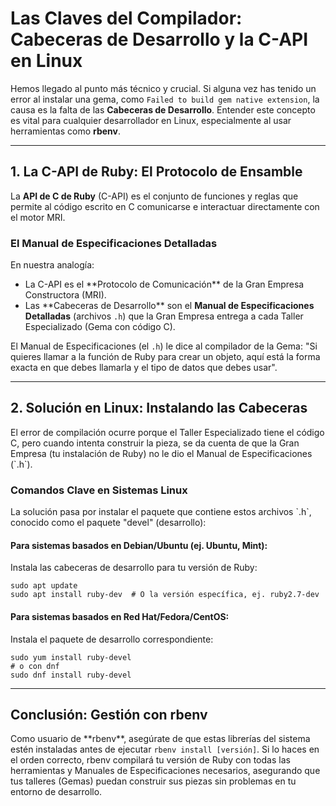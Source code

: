 <h1>Las Claves del Compilador: Cabeceras de Desarrollo y la C-API en Linux</h1>

<p>Hemos llegado al punto más técnico y crucial. Si alguna vez has tenido un error al instalar una gema, como <code>Failed to build gem native extension</code>, la causa es la falta de las <strong>Cabeceras de Desarrollo</strong>. Entender este concepto es vital para cualquier desarrollador en Linux, especialmente al usar herramientas como <strong>rbenv</strong>.</p>

<hr>

<h2 id="c-api">1. La C-API de Ruby: El Protocolo de Ensamble</h2>
<p>La <strong>API de C de Ruby</strong> (C-API) es el conjunto de funciones y reglas que permite al código escrito en C comunicarse e interactuar directamente con el motor MRI.</p>

<h3>El Manual de Especificaciones Detalladas</h3>
<p>En nuestra analogía:</p>
<ul>
    <li>La C-API es el **Protocolo de Comunicación** de la Gran Empresa Constructora (MRI).</li>
    <li>Las **Cabeceras de Desarrollo** son el <strong>Manual de Especificaciones Detalladas</strong> (archivos <code>.h</code>) que la Gran Empresa entrega a cada Taller Especializado (Gema con código C).</li>
</ul>
<p>El Manual de Especificaciones (el <code>.h</code>) le dice al compilador de la Gema: "Si quieres llamar a la función de Ruby para crear un objeto, aquí está la forma exacta en que debes llamarla y el tipo de datos que debes usar".</p>

<hr>

<h2 id="solucion-linux">2. Solución en Linux: Instalando las Cabeceras</h2>
<p>El error de compilación ocurre porque el Taller Especializado tiene el código C, pero cuando intenta construir la pieza, se da cuenta de que la Gran Empresa (tu instalación de Ruby) no le dio el Manual de Especificaciones (`.h`).</p>

<h3>Comandos Clave en Sistemas Linux</h3>
<p>La solución pasa por instalar el paquete que contiene estos archivos `.h`, conocido como el paquete "devel" (desarrollo):</p>

<h4>Para sistemas basados en Debian/Ubuntu (ej. Ubuntu, Mint):</h4>
<p>Instala las cabeceras de desarrollo para tu versión de Ruby:</p>
<pre><code>sudo apt update
sudo apt install ruby-dev  # O la versión específica, ej. ruby2.7-dev</code></pre>

<h4>Para sistemas basados en Red Hat/Fedora/CentOS:</h4>
<p>Instala el paquete de desarrollo correspondiente:</p>
<pre><code>sudo yum install ruby-devel
# o con dnf
sudo dnf install ruby-devel</code></pre>

<hr>

<h2 id="rbenv">Conclusión: Gestión con rbenv</h2>
<p>Como usuario de **rbenv**, asegúrate de que estas librerías del sistema estén instaladas antes de ejecutar <code>rbenv install [versión]</code>. Si lo haces en el orden correcto, rbenv compilará tu versión de Ruby con todas las herramientas y Manuales de Especificaciones necesarios, asegurando que tus talleres (Gemas) puedan construir sus piezas sin problemas en tu entorno de desarrollo.</p>
